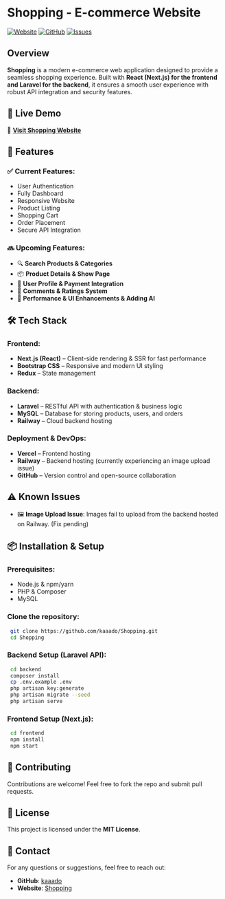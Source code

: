 # Shopping - E-commerce Website

[![Website](https://img.shields.io/badge/Live%20Demo-Click%20Here-brightgreen)](https://shopping-sand.vercel.app/)
[![GitHub](https://img.shields.io/github/stars/kaaado/Shopping?style=social)](https://github.com/kaaado/Shopping)
[![Issues](https://img.shields.io/github/issues/kaaado/Shopping)](https://github.com/kaaado/Shopping/issues)

## Overview

**Shopping** is a modern e-commerce web application designed to provide a seamless shopping experience. Built with **React (Next.js) for the frontend and Laravel for the backend**, it ensures a smooth user experience with robust API integration and security features.

## 🚀 Live Demo
🔗 **[Visit Shopping Website](https://shopping-sand.vercel.app/)**

## 📌 Features

### ✅ Current Features:
- User Authentication
- Fully Dashboard
- Responsive Website
- Product Listing
- Shopping Cart
- Order Placement
- Secure API Integration

### 🔜 Upcoming Features:
- 🔍 **Search Products & Categories**
- 📦 **Product Details & Show Page**
- 👤 **User Profile & Payment Integration**
- 💬 **Comments & Ratings System**
- 🚀 **Performance & UI  Enhancements & Adding AI**

## 🛠️ Tech Stack

### **Frontend:**
- **Next.js (React)** – Client-side rendering & SSR for fast performance
- **Bootstrap CSS** – Responsive and modern UI styling
- **Redux** – State management

### **Backend:**
- **Laravel** – RESTful API with authentication & business logic
- **MySQL** – Database for storing products, users, and orders
- **Railway** – Cloud backend hosting

### **Deployment & DevOps:**
- **Vercel** – Frontend hosting
- **Railway** – Backend hosting (currently experiencing an image upload issue)
- **GitHub** – Version control and open-source collaboration

## ⚠️ Known Issues
- 🖼️ **Image Upload Issue**: Images fail to upload from the backend hosted on Railway. (Fix pending)

## 📦 Installation & Setup

### Prerequisites:
- Node.js & npm/yarn
- PHP & Composer
- MySQL

### **Clone the repository:**
```sh
 git clone https://github.com/kaaado/Shopping.git
 cd Shopping
```

### **Backend Setup (Laravel API):**
```sh
 cd backend
 composer install
 cp .env.example .env
 php artisan key:generate
 php artisan migrate --seed
 php artisan serve
```

### **Frontend Setup (Next.js):**
```sh
 cd frontend
 npm install
 npm start
```

## 🤝 Contributing
Contributions are welcome! Feel free to fork the repo and submit pull requests.

## 📜 License
This project is licensed under the **MIT License**.

## 📧 Contact
For any questions or suggestions, feel free to reach out:
- **GitHub**: [kaaado](https://github.com/kaaado)
- **Website**: [Shopping](https://shopping-sand.vercel.app/)
